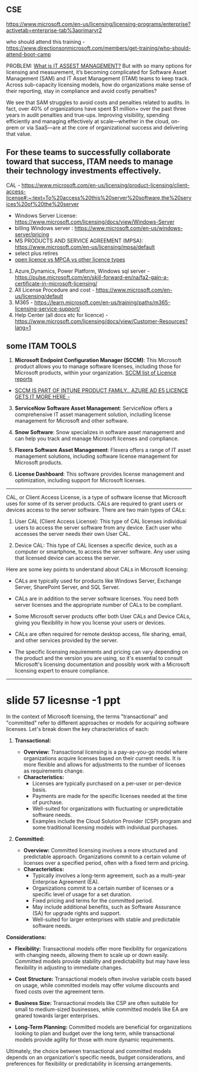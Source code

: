 ## CSE 
https://www.microsoft.com/en-us/licensing/licensing-programs/enterprise?activetab=enterprise-tab%3aprimaryr2


who should attend this training - https://www.directionsonmicrosoft.com/members/get-training/who-should-attend-boot-camp

PROBLEM: 
[What is IT ASSEST MANAGEMENT?](https://www.ibm.com/blog/it-asset-management/)
But with so many options for licensing and measurement, it’s becoming complicated for Software Asset Management (SAM) and IT Asset Management (ITAM) teams to keep track. Across sub-capacity licensing models, how do organizations make sense of their reporting, stay in compliance and avoid costly penalties?

We see that SAM struggles to avoid costs and penalties related to audits. In fact, over 40% of organizations have spent $1 million+ over the past three years in audit penalties and true-ups.  Improving visibility, spending efficiently and managing effectively at scale—whether in the cloud, on-prem or via SaaS—are at the core of organizational success and delivering that value.

For these teams to successfully collaborate toward that success, ITAM needs to manage their technology investments effectively.
---------------------
CAL - https://www.microsoft.com/en-us/licensing/product-licensing/client-access-license#:~:text=To%20access%20this%20server%20software,the%20services%20of%20the%20server

- Windows Server License: https://www.microsoft.com/licensing/docs/view/Windows-Server
- billing Windows server : https://www.microsoft.com/en-us/windows-server/pricing
- MS PRODUCTS AND SERVICE AGREEMENT (MPSA): https://www.microsoft.com/en-us/licensing/mpsa/default
- select plus retires 
- [open licence vs MPCA vs other licence types](https://www.microsoft.com/en-us/Licensing/licensing-programs/licensing-for-industries?activetab=licensing-for-industries-pivot%3aprimaryr2)

1. Azure,Dynamics, Power Platform, Windows sql server - https://pulse.microsoft.com/en/skill-forward-en/na/fa2-gain-a-certificate-in-microsoft-licensing/
2. All License Procedure and cost - https://www.microsoft.com/en-us/licensing/default
3. M365 - https://learn.microsoft.com/en-us/training/paths/m365-licensing-service-support/
4. Help Center (all docs etc for licence) - https://www.microsoft.com/licensing/docs/view/Customer-Resources?lang=1

## some ITAM TOOLS 
1. **Microsoft Endpoint Configuration Manager (SCCM)**: This Microsoft product allows you to manage software licenses, including those for Microsoft products, within your organization.
[SCCM list of Licence reports](https://learn.microsoft.com/en-us/mem/configmgr/core/servers/manage/list-of-reports)

- [SCCM IS PART OF INTUNE PRODUCT FAMILY.. AZURE AD E5 LICENCE GETS IT MORE HERE - ](https://learn.microsoft.com/en-us/answers/questions/672050/license-for-microsoft-system-center-configuration)

3. **ServiceNow Software Asset Management**: ServiceNow offers a comprehensive IT asset management solution, including license management for Microsoft and other software.

4. **Snow Software**: Snow specializes in software asset management and can help you track and manage Microsoft licenses and compliance.

5. **Flexera Software Asset Management**: Flexera offers a range of IT asset management solutions, including software license management for Microsoft products.

6. **License Dashboard**: This software provides license management and optimization, including support for Microsoft licenses.
-----------
CAL, or Client Access License, is a type of software license that Microsoft uses for some of its server products. CALs are required to grant users or devices access to the server software. There are two main types of CALs:

1. User CAL (Client Access License): This type of CAL licenses individual users to access the server software from any device. Each user who accesses the server needs their own User CAL.

2. Device CAL: This type of CAL licenses a specific device, such as a computer or smartphone, to access the server software. Any user using that licensed device can access the server.

Here are some key points to understand about CALs in Microsoft licensing:

- CALs are typically used for products like Windows Server, Exchange Server, SharePoint Server, and SQL Server.

- CALs are in addition to the server software licenses. You need both server licenses and the appropriate number of CALs to be compliant.

- Some Microsoft server products offer both User CALs and Device CALs, giving you flexibility in how you license your users or devices.

- CALs are often required for remote desktop access, file sharing, email, and other services provided by the server.

- The specific licensing requirements and pricing can vary depending on the product and the version you are using, so it's essential to consult Microsoft's licensing documentation and possibly work with a Microsoft licensing expert to ensure compliance.
----------------------------------------------------
# slide 57 licesnse -1 ppt
In the context of Microsoft licensing, the terms "transactional" and "committed" refer to different approaches or models for acquiring software licenses. Let's break down the key characteristics of each:

1. **Transactional:**
   - **Overview:** Transactional licensing is a pay-as-you-go model where organizations acquire licenses based on their current needs. It is more flexible and allows for adjustments to the number of licenses as requirements change.
   - **Characteristics:**
     - Licenses are typically purchased on a per-user or per-device basis.
     - Payments are made for the specific licenses needed at the time of purchase.
     - Well-suited for organizations with fluctuating or unpredictable software needs.
     - Examples include the Cloud Solution Provider (CSP) program and some traditional licensing models with individual purchases.

2. **Committed:**
   - **Overview:** Committed licensing involves a more structured and predictable approach. Organizations commit to a certain volume of licenses over a specified period, often with a fixed term and pricing.
   - **Characteristics:**
     - Typically involves a long-term agreement, such as a multi-year Enterprise Agreement (EA).
     - Organizations commit to a certain number of licenses or a specific level of usage for a set duration.
     - Fixed pricing and terms for the committed period.
     - May include additional benefits, such as Software Assurance (SA) for upgrade rights and support.
     - Well-suited for larger enterprises with stable and predictable software needs.

**Considerations:**
- **Flexibility:** Transactional models offer more flexibility for organizations with changing needs, allowing them to scale up or down easily. Committed models provide stability and predictability but may have less flexibility in adjusting to immediate changes.
  
- **Cost Structure:** Transactional models often involve variable costs based on usage, while committed models may offer volume discounts and fixed costs over the agreement term.

- **Business Size:** Transactional models like CSP are often suitable for small to medium-sized businesses, while committed models like EA are geared towards larger enterprises.

- **Long-Term Planning:** Committed models are beneficial for organizations looking to plan and budget over the long term, while transactional models provide agility for those with more dynamic requirements.

Ultimately, the choice between transactional and committed models depends on an organization's specific needs, budget considerations, and preferences for flexibility or predictability in licensing arrangements.
